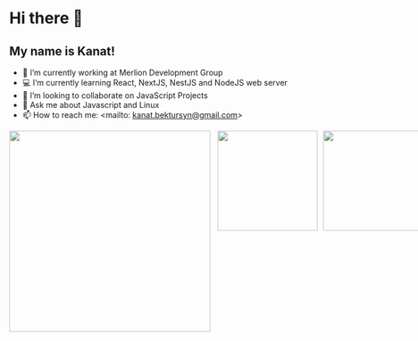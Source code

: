 # **Hi there 👋**
## **My name is Kanat!**

- 👔  I’m currently working at Merlion Development Group
- 💻  I’m currently learning React, NextJS, NestJS and NodeJS web server
- 🤝  I’m looking to collaborate on JavaScript Projects
- 💬  Ask me about Javascript and Linux
- 📫  How to reach me: <mailto: kanat.bektursyn@gmail.com>

<div style="display: grid;
  grid-template-columns: repeat(8, 1fr);
  grid-gap: 10px;
  grid-auto-rows: 100px;
  grid-template-areas:
    "a a a a b b b b"
    "a a a a b b b b"
    "c c c c d d d d"
    "c c c c d d d d";">
<a href="https://github.com/kanatBektursyn">
  <img align="left" height="360px" src="https://github-readme-stats.vercel.app/api/top-langs?username=kanatBektursyn&count_private=true&bg_color=1a1c20&title_color=ffffff&text_color=cccccc&hide_border=true&show_icons=true&border_radius=10px" />
</a>

<a href="https://discord.com/users/550616137180774402">
  <img align="center" height="179px" src="https://lanyard-profile-readme.vercel.app/api/550616137180774402" />
</a>

<a href="https://github.com/kanatBektursyn">
  <img align="center" height="179px" src="https://github-readme-stats.vercel.app/api?username=kanatBektursyn&count_private=true&bg_color=1a1c20&title_color=ffffff&text_color=cccccc&hide_border=true&show_icons=true&border_radius=10px" />
</a>
</div>
